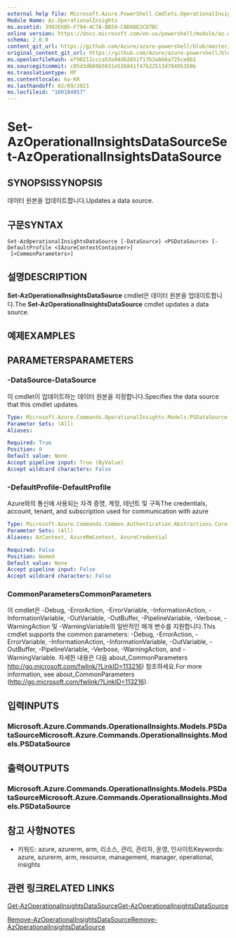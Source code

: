 ```yaml
---
external help file: Microsoft.Azure.PowerShell.Cmdlets.OperationalInsights.dll-Help.xml
Module Name: Az.OperationalInsights
ms.assetid: 3992E6B5-F794-4C7A-BB59-C8D60E2CD7BC
online version: https://docs.microsoft.com/en-us/powershell/module/az.operationalinsights/set-azoperationalinsightsdatasource
schema: 2.0.0
content_git_url: https://github.com/Azure/azure-powershell/blob/master/src/OperationalInsights/OperationalInsights/help/Set-AzOperationalInsightsDataSource.md
original_content_git_url: https://github.com/Azure/azure-powershell/blob/master/src/OperationalInsights/OperationalInsights/help/Set-AzOperationalInsightsDataSource.md
ms.openlocfilehash: ef90211ccca53a94db2651f17b3a666a725ce8b1
ms.sourcegitcommit: c05d3d669b5631e526841f47b22513d78495350b
ms.translationtype: MT
ms.contentlocale: ko-KR
ms.lasthandoff: 02/09/2021
ms.locfileid: "100184057"
---
```

# <span data-ttu-id="737e9-101">Set-AzOperationalInsightsDataSource</span><span class="sxs-lookup"><span data-stu-id="737e9-101">Set-AzOperationalInsightsDataSource</span></span>

## <span data-ttu-id="737e9-102">SYNOPSIS</span><span class="sxs-lookup"><span data-stu-id="737e9-102">SYNOPSIS</span></span>
<span data-ttu-id="737e9-103">데이터 원본을 업데이트합니다.</span><span class="sxs-lookup"><span data-stu-id="737e9-103">Updates a data source.</span></span>

## <span data-ttu-id="737e9-104">구문</span><span class="sxs-lookup"><span data-stu-id="737e9-104">SYNTAX</span></span>

```
Set-AzOperationalInsightsDataSource [-DataSource] <PSDataSource> [-DefaultProfile <IAzureContextContainer>]
 [<CommonParameters>]
```

## <span data-ttu-id="737e9-105">설명</span><span class="sxs-lookup"><span data-stu-id="737e9-105">DESCRIPTION</span></span>
<span data-ttu-id="737e9-106">**Set-AzOperationalInsightsDataSource** cmdlet은 데이터 원본을 업데이트합니다.</span><span class="sxs-lookup"><span data-stu-id="737e9-106">The **Set-AzOperationalInsightsDataSource** cmdlet updates a data source.</span></span>

## <span data-ttu-id="737e9-107">예제</span><span class="sxs-lookup"><span data-stu-id="737e9-107">EXAMPLES</span></span>

## <span data-ttu-id="737e9-108">PARAMETERS</span><span class="sxs-lookup"><span data-stu-id="737e9-108">PARAMETERS</span></span>

### <span data-ttu-id="737e9-109">-DataSource</span><span class="sxs-lookup"><span data-stu-id="737e9-109">-DataSource</span></span>
<span data-ttu-id="737e9-110">이 cmdlet이 업데이트하는 데이터 원본을 지정합니다.</span><span class="sxs-lookup"><span data-stu-id="737e9-110">Specifies the data source that this cmdlet updates.</span></span>

```yaml
Type: Microsoft.Azure.Commands.OperationalInsights.Models.PSDataSource
Parameter Sets: (All)
Aliases:

Required: True
Position: 0
Default value: None
Accept pipeline input: True (ByValue)
Accept wildcard characters: False
```

### <span data-ttu-id="737e9-111">-DefaultProfile</span><span class="sxs-lookup"><span data-stu-id="737e9-111">-DefaultProfile</span></span>
<span data-ttu-id="737e9-112">Azure와의 통신에 사용되는 자격 증명, 계정, 테넌트 및 구독</span><span class="sxs-lookup"><span data-stu-id="737e9-112">The credentials, account, tenant, and subscription used for communication with azure</span></span>

```yaml
Type: Microsoft.Azure.Commands.Common.Authentication.Abstractions.Core.IAzureContextContainer
Parameter Sets: (All)
Aliases: AzContext, AzureRmContext, AzureCredential

Required: False
Position: Named
Default value: None
Accept pipeline input: False
Accept wildcard characters: False
```

### <span data-ttu-id="737e9-113">CommonParameters</span><span class="sxs-lookup"><span data-stu-id="737e9-113">CommonParameters</span></span>
<span data-ttu-id="737e9-114">이 cmdlet은 -Debug, -ErrorAction, -ErrorVariable, -InformationAction, -InformationVariable, -OutVariable, -OutBuffer, -PipelineVariable, -Verbose, -WarningAction 및 -WarningVariable의 일반적인 매개 변수를 지원합니다.</span><span class="sxs-lookup"><span data-stu-id="737e9-114">This cmdlet supports the common parameters: -Debug, -ErrorAction, -ErrorVariable, -InformationAction, -InformationVariable, -OutVariable, -OutBuffer, -PipelineVariable, -Verbose, -WarningAction, and -WarningVariable.</span></span> <span data-ttu-id="737e9-115">자세한 내용은 다음 about_CommonParameters http://go.microsoft.com/fwlink/?LinkID=113216) 참조하세요.</span><span class="sxs-lookup"><span data-stu-id="737e9-115">For more information, see about_CommonParameters (http://go.microsoft.com/fwlink/?LinkID=113216).</span></span>

## <span data-ttu-id="737e9-116">입력</span><span class="sxs-lookup"><span data-stu-id="737e9-116">INPUTS</span></span>

### <span data-ttu-id="737e9-117">Microsoft.Azure.Commands.OperationalInsights.Models.PSDataSource</span><span class="sxs-lookup"><span data-stu-id="737e9-117">Microsoft.Azure.Commands.OperationalInsights.Models.PSDataSource</span></span>

## <span data-ttu-id="737e9-118">출력</span><span class="sxs-lookup"><span data-stu-id="737e9-118">OUTPUTS</span></span>

### <span data-ttu-id="737e9-119">Microsoft.Azure.Commands.OperationalInsights.Models.PSDataSource</span><span class="sxs-lookup"><span data-stu-id="737e9-119">Microsoft.Azure.Commands.OperationalInsights.Models.PSDataSource</span></span>

## <span data-ttu-id="737e9-120">참고 사항</span><span class="sxs-lookup"><span data-stu-id="737e9-120">NOTES</span></span>
* <span data-ttu-id="737e9-121">키워드: azure, azurerm, arm, 리소스, 관리, 관리자, 운영, 인사이트</span><span class="sxs-lookup"><span data-stu-id="737e9-121">Keywords: azure, azurerm, arm, resource, management, manager, operational, insights</span></span>

## <span data-ttu-id="737e9-122">관련 링크</span><span class="sxs-lookup"><span data-stu-id="737e9-122">RELATED LINKS</span></span>

[<span data-ttu-id="737e9-123">Get-AzOperationalInsightsDataSource</span><span class="sxs-lookup"><span data-stu-id="737e9-123">Get-AzOperationalInsightsDataSource</span></span>](./Get-AzOperationalInsightsDataSource.md)

[<span data-ttu-id="737e9-124">Remove-AzOperationalInsightsDataSource</span><span class="sxs-lookup"><span data-stu-id="737e9-124">Remove-AzOperationalInsightsDataSource</span></span>](./Remove-AzOperationalInsightsDataSource.md)


